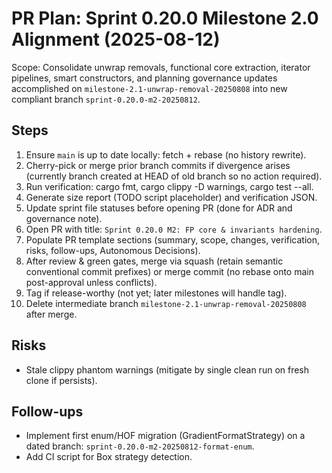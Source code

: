 # PR Plan: Sprint 0.20.0 Milestone 2.0 Alignment (2025-08-12)

Scope: Consolidate unwrap removals, functional core extraction, iterator pipelines, smart constructors, and planning governance updates accomplished on `milestone-2.1-unwrap-removal-20250808` into new compliant branch `sprint-0.20.0-m2-20250812`.

## Steps
1. Ensure `main` is up to date locally: fetch + rebase (no history rewrite).
2. Cherry-pick or merge prior branch commits if divergence arises (currently branch created at HEAD of old branch so no action required).
3. Run verification: cargo fmt, cargo clippy -D warnings, cargo test --all.
4. Generate size report (TODO script placeholder) and verification JSON.
5. Update sprint file statuses before opening PR (done for ADR and governance note).
6. Open PR with title: `Sprint 0.20.0 M2: FP core & invariants hardening`.
7. Populate PR template sections (summary, scope, changes, verification, risks, follow-ups, Autonomous Decisions).
8. After review & green gates, merge via squash (retain semantic conventional commit prefixes) or merge commit (no rebase onto main post-approval unless conflicts).
9. Tag if release-worthy (not yet; later milestones will handle tag).
10. Delete intermediate branch `milestone-2.1-unwrap-removal-20250808` after merge.

## Risks
- Stale clippy phantom warnings (mitigate by single clean run on fresh clone if persists).

## Follow-ups
- Implement first enum/HOF migration (GradientFormatStrategy) on a dated branch: `sprint-0.20.0-m2-20250812-format-enum`.
- Add CI script for Box<dyn> strategy detection.
